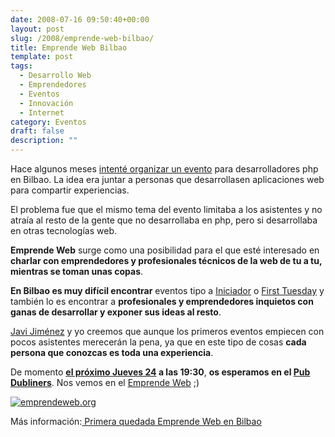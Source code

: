 ```yaml
---
date: 2008-07-16 09:50:40+00:00
layout: post
slug: /2008/emprende-web-bilbao/
title: Emprende Web Bilbao
template: post
tags:
  - Desarrollo Web
  - Emprendedores
  - Eventos
  - Innovación
  - Internet
category: Eventos
draft: false
description: ""
---
```


Hace algunos meses [intenté organizar un evento](/2008/01/30/phpbilbaoorg/) para desarrolladores php en Bilbao. La idea era juntar a personas que desarrollasen aplicaciones web para compartir experiencias.

El problema fue que el mismo tema del evento limitaba a los asistentes y no atraía al resto de la gente que no desarrollaba en php, pero si desarrollaba en otras tecnologías web.

**Emprende Web** surge como una posibilidad para el que esté interesado en **charlar con emprendedores y profesionales técnicos de la web de tu a tu, mientras se toman unas copas**.

**En Bilbao es muy difícil encontrar** eventos tipo a [Iniciador](http://iniciador.com) o [First Tuesday](http://www.firsttuesday.es/) y también lo es encontrar a **profesionales y emprendedores inquietos con ganas de desarrollar y exponer sus ideas al resto**.

[Javi Jiménez](http://www.codeonrails.com/) y yo creemos que aunque los primeros eventos empiecen con pocos asistentes merecerán la pena, ya que en este tipo de cosas **cada persona que conozcas es toda una experiencia**.

De momento **[el próximo Jueves 24](http://emprendeweb.org/2008/07/16/primera-quedada-emprende-web-en-bilbao/) a las 19:30**, **os esperamos en el [Pub Dubliners](http://11870.com/pro/35554)**. Nos vemos en el [Emprende Web](http://emprendeweb.org/) ;)


[![emprendeweb.org](https://farm4.static.flickr.com/3102/2673213725_42b4a60f6b.jpg)](http://emprendeweb.org)



Más información:[ Primera quedada Emprende Web en Bilbao](http://emprendeweb.org/2008/07/16/primera-quedada-emprende-web-en-bilbao/)
